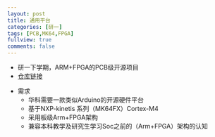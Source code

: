 ```yaml
---
layout: post
title: 通用平台
categories: [研一]
tags: [PCB,MK64,FPGA]
fullview: true
comments: false
---
```



* 研一下学期，ARM+FPGA的PCB级开源项目
* [仓库链接](https://github.com/whutddk/MK64F-platform)

<!-- more -->

* 需求
    - 华科需要一款类似Arduino的开源硬件平台
    - 基于NXP-kinetis 系列（MK64FX）Cortex-M4
    - 采用板级Arm+FPGA架构
    - 兼容本科教学及研究生学习Soc之前的（Arm+FPGA）架构的认知
